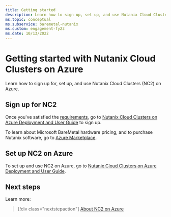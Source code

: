 ```yaml
---
title: Getting started
description: Learn how to sign up, set up, and use Nutanix Cloud Clusters on Azure.
ms.topic: conceptual
ms.subservice: baremetal-nutanix
ms.custom: engagement-fy23
ms.date: 10/13/2022
---
```


# Getting started with Nutanix Cloud Clusters on Azure

Learn how to sign up for, set up, and use Nutanix Cloud Clusters (NC2) on Azure.

## Sign up for NC2

Once you've satisfied the [requirements](requirements.md), go to 
[Nutanix Cloud Clusters
on Azure Deployment and User Guide](https://portal.nutanix.com/page/documents/details?targetId=Nutanix-Cloud-Clusters-Azure:Nutanix-Cloud-Clusters-Azure) to sign up.

To learn about Microsoft BareMetal hardware pricing, and to purchase Nutanix software, go to [Azure Marketplace](https://aka.ms/Nutanix-AzureMarketplace).

## Set up NC2 on Azure

To set up and use NC2 on Azure, go to [Nutanix Cloud Clusters
on Azure Deployment and User Guide](https://portal.nutanix.com/page/documents/details?targetId=Nutanix-Cloud-Clusters-Azure:Nutanix-Cloud-Clusters-Azure).

## Next steps

Learn more:

> [!div class="nextstepaction"]
> [About NC2 on Azure](about-nc2-on-azure.md)
